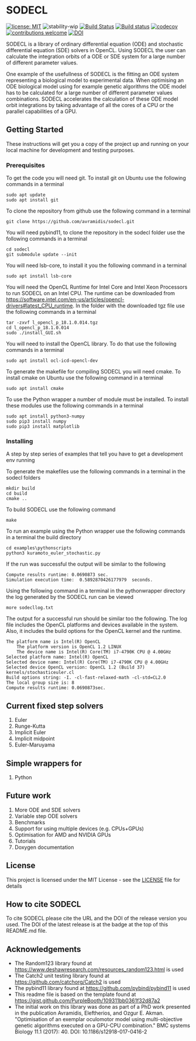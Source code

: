 # SODECL

[![license: MIT](https://img.shields.io/badge/License-MIT-yellow.svg)](https://github.com/avramidis/sodecl/blob/master/LICENSE)
![stability-wip](https://img.shields.io/badge/stability-work_in_progress-lightgrey.svg)
[![Build Status](https://travis-ci.org/avramidis/sodecl.svg?branch=master)](https://travis-ci.org/avramidis/sodecl)
[![Build status](https://ci.appveyor.com/api/projects/status/l232dxa64k60onls?svg=true)](https://ci.appveyor.com/project/avramidis/sodecl)
[![codecov](https://codecov.io/gh/avramidis/sodecl/branch/master/graph/badge.svg)](https://codecov.io/gh/avramidis/sodecl)
[![contributions welcome](https://img.shields.io/badge/contributions-welcome-brightgreen.svg?style=flat)](https://github.com/avramidis/sodecl/issues)
[![DOI](https://zenodo.org/badge/49196982.svg)](https://zenodo.org/badge/latestdoi/49196982)


SODECL is a library of ordinary differential equation (ODE) and stochastic differential equation (SDE) solvers in OpenCL. 
Using SODECL the user can calculate the integration orbits of a ODE or SDE system for a large number of different parameter values.

One example of the usefullness of SODECL is the fitting an ODE system representing a biological model to experimental data.  When optimising an ODE biological model using for example genetic algorithms the ODE model has to be calculated for a large number of different parameter values combinations. SODECL accelerates the calculation of these ODE model orbit integrations by taking advantage of all the cores of a CPU or the parallel capabilities of a GPU.

## Getting Started

These instructions will get you a copy of the project up and running on your local machine for development and testing purposes.

### Prerequisites

To get the code you will need git. To install git on Ubuntu use the following commands in a terminal

```
sudo apt update
sudo apt install git
```

To clone the repository from github use the following command in a terminal

```
git clone https://github.com/avramidis/sodecl.git
```
You will need pybind11, to clone the repository in the sodecl folder use the following commands in a terminal

```
cd sodecl
git submodule update --init
```

You will need lsb-core, to install it you the following command in a terminal

```
sudo apt install lsb-core
```

You will need the OpenCL Runtime for Intel Core and Intel Xeon Processors to run SODECL on an Intel CPU. The runtime can be downloaded from https://software.intel.com/en-us/articles/opencl-drivers#latest_CPU_runtime. In the folder with the downloaded tgz file use the following commands in a terminal

```
tar -zxvf l_opencl_p_18.1.0.014.tgz
cd l_opencl_p_18.1.0.014
sudo ./install_GUI.sh
```

You will need to install the OpenCL library. To do that use the following commands in a terminal

```
sudo apt install ocl-icd-opencl-dev
```

To generate the makefile for compiling SODECL you will need cmake. To install cmake on Ubuntu use the following command in a terminal

```
sudo apt install cmake
```

To use the Python wrapper a number of module must be installed. To install these modules use the following commands in a terminal

```
sudo apt install python3-numpy
sudo pip3 install numpy
sudo pip3 install matplotlib
```

### Installing

A step by step series of examples that tell you have to get a development env running

To generate the makefiles use the following commands in a terminal in the sodecl folders

```
mkdir build
cd build
cmake ..
```

To build SODECL use the following command

```
make
```

To run an example using the Python wrapper use the following commands in a terminal the build directory


```
cd examples\pythonscripts
python3 kuramoto_euler_stochastic.py
```

If the run was successful the output will be similar to the following

```
Compute results runtime: 0.0690873 sec.
Simulation execution time:  0.5892870426177979  seconds.
```

Using the following command in a terminal in the pythonwrapper directory the log generated by the SODECL run can be viewed

```
more sodecllog.txt
```

The output for a successful run should be similar too the following. The log file includes the OpenCL platforms and devices available in the system. Also, it includes the build options for the OpenCL kernel and the runtime.

```
The platform name is Intel(R) OpenCL
	The platform version is OpenCL 1.2 LINUX
	The device name is Intel(R) Core(TM) i7-4790K CPU @ 4.00GHz
Selected platform name: Intel(R) OpenCL
Selected device name: Intel(R) Core(TM) i7-4790K CPU @ 4.00GHz
Selected device OpenCL version: OpenCL 1.2 (Build 37)
kernels/stochasticeuler.cl
Build options string: -I. -cl-fast-relaxed-math -cl-std=CL2.0 
The local group size is: 8
Compute results runtime: 0.0690873sec.
```

## Current fixed step solvers

1. Euler
2. Runge-Kutta
3. Implicit Euler
4. Implicit midpoint
5. Euler-Maruyama

## Simple wrappers for

1. Python

## Future work

1. More ODE and SDE solvers
2. Variable step ODE solvers
3. Benchmarks
4. Support for using multiple devices (e.g. CPUs+GPUs)
5. Optimisation for AMD and NVIDIA GPUs
6. Tutorials
7. Doxygen documentation

## License

This project is licensed under the MIT License - see the [LICENSE](LICENSE) file for details

## How to cite SODECL
To cite SODECL please cite the URL and the DOI of the release version you used. The DOI of the latest release is at the badge at the top of this README.md file.

## Acknowledgements

* The Random123 library found at https://www.deshawresearch.com/resources_random123.html is used
* The Catch2 unit testing library found at https://github.com/catchorg/Catch2 is used
* The pybind11 library found at https://github.com/pybind/pybind11 is used
* This readme file is based on the template found at https://gist.github.com/PurpleBooth/109311bb0361f32d87a2
* The initial work on this library was done as part of a PhD work presented in the publication Avramidis, Eleftherios, and Ozgur E. Akman. "Optimisation of an exemplar oculomotor model using multi-objective genetic algorithms executed on a GPU-CPU combination." BMC systems Biology 11.1 (2017): 40. DOI: 10.1186/s12918-017-0416-2
